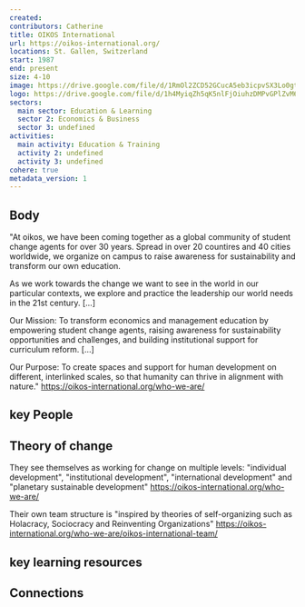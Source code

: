 ```yaml
---
created:
contributors: Catherine
title: OIKOS International
url: https://oikos-international.org/ 
locations: St. Gallen, Switzerland
start: 1987
end: present
size: 4-10
image: https://drive.google.com/file/d/1RmOl2ZCD52GCucA5eb3icpvSX3Lo0gtl/view?usp=drive_link
logo: https://drive.google.com/file/d/1h4MyiqZh5qK5nlFjOiuhzDMPvGPlZvM6/view?usp=drive_link
sectors:
  main sector: Education & Learning
  sector 2: Economics & Business
  sector 3: undefined
activities: 
  main activity: Education & Training
  activity 2: undefined
  activity 3: undefined
cohere: true
metadata_version: 1
---
```



## Body

"At oikos, we have been coming together as a global community of student change agents for over 30 years. Spread in over 20 countires and 40 cities worldwide, we organize on campus to raise awareness for sustainability and transform our own education.

As we work towards the change we want to see in the world in our particular contexts, we explore and practice the leadership our world needs in the 21st century. [...]

Our Mission: To transform economics and management education by empowering student change agents, raising awareness for sustainability opportunities and challenges, and building institutional support for curriculum reform. [...]

Our Purpose: To create spaces and support for human development on different, interlinked scales, so that humanity can thrive in alignment with nature."
https://oikos-international.org/who-we-are/ 

## key People



## Theory of change

They see themselves as working for change on multiple levels: "individual development", "institutional development", "international development" and "planetary sustainable development" 
https://oikos-international.org/who-we-are/ 

Their own team structure is "inspired by theories of self-organizing such as Holacracy, Sociocracy and Reinventing Organizations" 
https://oikos-international.org/who-we-are/oikos-international-team/ 

## key learning resources



## Connections




